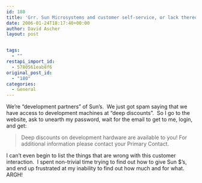 ```yaml
---
id: 180
title: 'Grr. Sun Microsystems and customer self-service, or lack thereof&#8230;'
date: 2006-01-24T18:17:40+00:00
author: David Ascher
layout: post


tags:
  - ""
restapi_import_id:
  - 5780561eab8f6
original_post_id:
  - "180"
categories:
  - General
---
```

We&#8217;re &#8220;development partners&#8221; of Sun&#8217;s.&nbsp; We just got spam saying that we have access to development machines at &#8220;deep discounts&#8221;.&nbsp; So I go to the website, ask to unearth my password, wait for the email to get to me, login, and get:

> <div class="gwpadding1">
>   <p>
>     Deep discounts on development hardware are available to you! For<br /> additional information please contact your Primary Contact.
>   </p>
> </div>
> 
> <span class="sp10"></span>

I can&#8217;t even begin to list the things that are wrong with this customer interaction.&nbsp; I spent non-trivial time trying to find out how to give Sun $&#8217;s, and end up frustrated at my inability to find out how much and for what. ARGH!

<!-- END HW STATUS-->

<!-- BEGIN: Early Adoption Free Download-->